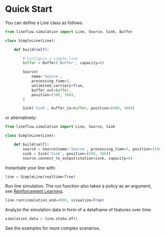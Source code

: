 # Quick Start

You can define a Line class as follows.

```python
from lineflow.simulation import Line, Source, Sink, Buffer

class SimpleLine(Line):

    def build(self):

        # Configure a simple line
        buffer = Buffer('Buffer', capacity=6)

        Source(
            name='Source',
            processing_time=5,
            unlimited_carriers=True,
            buffer_out=buffer,
            position=(100, 300),
        )

        Sink('Sink', buffer_in=buffer, position=(600, 300))
```

or alternatively:

```python
from lineflow.simulation import Line, Source, Sink

class SimpleLine(Line):

    def build(self):
        source = Source(name='Source', processing_time=5, position=(100, 300), unlimited_carriers=True)
        sink = Sink('Sink', position=(600, 300))
        source.connect_to_output(station=sink, capacity=6)
```


Instantiate your line with:

```python
line = SimpleLine(realtime=True)
```

Run line simulation. The run function also takes a policy as an argument, see [Reinforcement Learning](rl.md).

```python
line.run(simulation_end=4000, visualize=True)
```

Analyze the simulation data in form of a dataframe of features over time.
```python
simulation_data = line.state.df()
```

See the examples for more complex scenarios.
